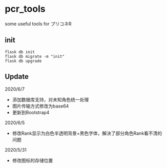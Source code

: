 # pcr_tools

some useful tools for プリコネR


## init

```
flask db init
flask db migrate -m "init"
flask db upgrade
```

## Update

2020/6/7

- 添加数据库支持，对未知角色统一处理
- 图片传输方式修改为base64
- 更新到Bootstrap4

2020/6/5

- 修改Rank显示为白色半透明背景+黑色字体，解决了部分角色Rank看不清的问题

2020/5/31

- 修改图标的存储位置
